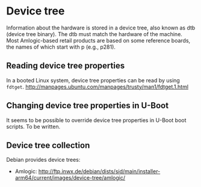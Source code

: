 # Device tree

Information about the hardware is stored in a device tree, also known as dtb (device tree binary).
The dtb must match the hardware of the machine. Most Amlogic-based retail products are based on some reference boards, the names of which start with p (e.g., p281).

## Reading device tree properties

In a booted Linux system, device tree properties can be read by using `fdtget`. http://manpages.ubuntu.com/manpages/trusty/man1/fdtget.1.html

## Changing device tree properties in U-Boot

It seems to be possible to override device tree properties in U-Boot boot scripts. To be written.


## Device tree collection

Debian provides device trees: 
* Amlogic: http://ftp.inwx.de/debian/dists/sid/main/installer-arm64/current/images/device-tree/amlogic/
